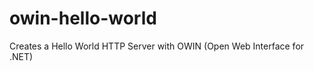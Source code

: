 owin-hello-world
================

Creates a Hello World HTTP Server with OWIN (Open Web Interface for .NET)

